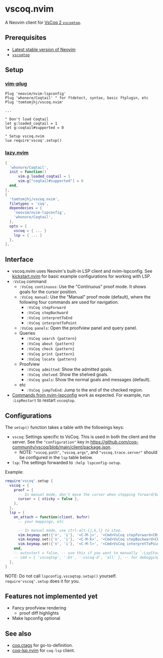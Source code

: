 # vscoq.nvim
A Neovim client for [VsCoq 2 `vscoqtop`](https://github.com/coq-community/vscoq).

## Prerequisites
* [Latest stable version of Neovim](https://github.com/neovim/neovim/releases/tag/stable)
* [`vscoqtop`](https://github.com/coq-community/vscoq#installing-the-language-server)

## Setup
### [vim-plug](https://github.com/junegunn/vim-plug)
```vim
Plug 'neovim/nvim-lspconfig'
Plug 'whonore/Coqtail' " for ftdetect, syntax, basic ftplugin, etc
Plug 'tomtomjhj/vscoq.nvim'

...

" Don't load Coqtail
let g:loaded_coqtail = 1
let g:coqtail#supported = 0

" Setup vscoq.nvim
lua require'vscoq'.setup()
```

### [lazy.nvim](https://github.com/folke/lazy.nvim)
```lua
{
  'whonore/Coqtail',
  init = function()
      vim.g.loaded_coqtail = 1
      vim.g["coqtail#supported"] = 0
  end,
},
{
  'tomtomjhj/vscoq.nvim',
  filetypes = 'coq',
  dependecies = {
    'neovim/nvim-lspconfig',
    'whonore/Coqtail',
  },
  opts = {
    vscoq = { ... }
    lsp = { ... }
  },
},
```

## Interface
* vscoq.nvim uses Neovim's built-in LSP client and nvim-lspconfig.
  See [kickstart.nvim](https://github.com/nvim-lua/kickstart.nvim/)
  for basic example configurations for working with LSP.
* `:VsCoq` command
    * `:VsCoq continuous`: Use the "Continuous" proof mode. It shows goals for the cursor position.
    * `:VsCoq manual`: Use the "Manual" proof mode (default), where the following four commands are used for navigation.
        * `:VsCoq stepForward`
        * `:VsCoq stepBackward`
        * `:VsCoq interpretToEnd`
        * `:VsCoq interpretToPoint`
    * `:VsCoq panels`: Open the proofview panel and query panel.
    * Queries
        * `:VsCoq search {pattern}`
        * `:VsCoq about {pattern}`
        * `:VsCoq check {pattern}`
        * `:VsCoq print {pattern}`
        * `:VsCoq locate {pattern}`
    * Proofview
        * `:VsCoq admitted`: Show the admitted goals.
        * `:VsCoq shelved`: Show the shelved goals.
        * `:VsCoq goals`: Show the normal goals and messages (default).
    * etc
        * `:VsCoq jumpToEnd`: Jump to the end of the checked region.
* [Commands from nvim-lspconfig](https://github.com/neovim/nvim-lspconfig#commands)
  work as expected.
  For example, run `:LspRestart` to restart `vscoqtop`.

## Configurations
The `setup()` function takes a table with the followings keys:
* `vscoq`: Settings specific to VsCoq.
  This is used in both the client and the server.
  See the `"configuration"` key in <https://github.com/coq-community/vscoq/blob/main/client/package.json>.
    * NOTE: `"vscoq.path"`, `"vscoq.args"`, and `"vscoq.trace.server"` should be configured in the `lsp` table below.
* `lsp`: The settings forwarded to `:help lspconfig-setup`.

Example:
```lua
require'vscoq'.setup {
  vscoq = {
    proof = {
      -- In manual mode, don't move the cursor when stepping forward/backward a command
      cursor = { sticky = false },
    },
  },
  lsp = {
    on_attach = function(client, bufnr)
      -- your mappings, etc

      -- In manual mode, use ctrl-alt-{j,k,l} to step.
      vim.keymap.set({'n', 'i'}, '<C-M-j>', '<Cmd>VsCoq stepForward<CR>', { buffer = bufnr })
      vim.keymap.set({'n', 'i'}, '<C-M-k>', '<Cmd>VsCoq stepBackward<CR>', { buffer = bufnr })
      vim.keymap.set({'n', 'i'}, '<C-M-l>', '<Cmd>VsCoq interpretToPoint<CR>', { buffer = bufnr })
    end,
    -- autostart = false, -- use this if you want to manually `:LspStart vscoqtop`.
    -- cmd = { 'vscoqtop', '-bt', '-vscoq-d', 'all' }, -- for debugging the server
  },
}
```

NOTE:
Do not call `lspconfig.vscoqtop.setup()` yourself.
`require'vscoq'.setup` does it for you.

## Features not implemented yet
* Fancy proofview rendering
    * proof diff highlights
* Make lspconfig optional

## See also
* [coq.ctags](https://github.com/tomtomjhj/coq.ctags) for go-to-definition.
* [coq-lsp.nvim](https://github.com/tomtomjhj/coq-lsp.nvim) for `coq-lsp` client.
